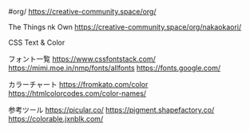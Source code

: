 #org/
https://creative-community.space/org/

The Things nk Own
https://creative-community.space/org/nakaokaori/


CSS Text & Color

フォント一覧
https://www.cssfontstack.com/
https://mimi.moe.in/nmp/fonts/allfonts
https://fonts.google.com/

カラーチャート
https://fromkato.com/color
https://htmlcolorcodes.com/color-names/

参考ツール
https://picular.co/
https://pigment.shapefactory.co/
https://colorable.jxnblk.com/
